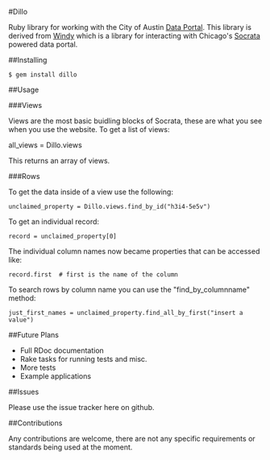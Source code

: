 #Dillo

Ruby library for working with the City of Austin [Data Portal](http://data.austintexas.gov).  This library is derived from [Windy](https://github.com/Chicago/windy) which is a library for interacting with Chicago's [Socrata](http://www.socrata.com) powered data portal.

##Installing

    $ gem install dillo

##Usage

###Views

Views are the most basic buidling blocks of Socrata, these are what you see when you use the website.  To get a list of views:

   all_views = Dillo.views

This returns an array of views.

###Rows

To get the data inside of a view use the following:

    unclaimed_property = Dillo.views.find_by_id("h3i4-5e5v")

To get an individual record:

    record = unclaimed_property[0]

The individual column names now became properties that can be accessed like:

    record.first  # first is the name of the column

To search rows by column name you can use the "find_by_columnname" method:

    just_first_names = unclaimed_property.find_all_by_first("insert a value")

##Future Plans

+ Full RDoc documentation
+ Rake tasks for running tests and misc.
+ More tests
+ Example applications

##Issues

Please use the issue tracker here on github.

##Contributions

Any contributions are welcome, there are not any specific requirements or standards being used at the moment.

